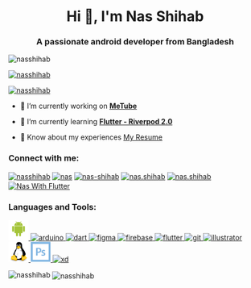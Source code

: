 <h1 align="center">Hi 👋, I'm Nas Shihab</h1>
<h3 align="center">A passionate android developer from Bangladesh</h3>

<p align="left"> <img src="https://komarev.com/ghpvc/?username=nasshihab&label=Profile%20views&color=0e75b6&style=flat" alt="nasshihab" /> </p>

<p align="left"> <a href="https://github.com/ryo-ma/github-profile-trophy"><img src="https://github-profile-trophy.vercel.app/?username=nasshihab" alt="nasshihab" /></a> </p>

<p align="left"> <a href="https://twitter.com/nasshihab" target="blank"><img src="https://img.shields.io/twitter/follow/nas_shihab?logo=twitter&style=for-the-badge" alt="nasshihab" /></a> </p>

- 🔭 I’m currently working on **[MeTube](https://github.com/NasShihab/metube)**

- 🌱 I’m currently learning **[Flutter - Riverpod 2.0](https://pub.dev/packages/flutter_riverpod)**

- 📄 Know about my experiences [My Resume](https://drive.google.com/file/d/1-8ehDDYzz16F3S7qisuBEl1JeY_L91UN/view?usp=share_link)

<h3 align="left">Connect with me:</h3>
<p align="left">
<a href="https://twitter.com/nasshihab" target="blank"><img align="center" src="https://raw.githubusercontent.com/rahuldkjain/github-profile-readme-generator/master/src/images/icons/Social/twitter.svg" alt="nasshihab" height="30" width="40" /></a>
<a href="https://linkedin.com/in/nas" target="blank"><img align="center" src="https://raw.githubusercontent.com/rahuldkjain/github-profile-readme-generator/master/src/images/icons/Social/linked-in-alt.svg" alt="nas" height="30" width="40" /></a>
<a href="https://stackoverflow.com/users/7704131/nas-shihab" target="blank"><img align="center" src="https://raw.githubusercontent.com/rahuldkjain/github-profile-readme-generator/master/src/images/icons/Social/stack-overflow.svg" alt="nas-shihab" height="30" width="40" /></a>
<a href="https://fb.com/nas.shihab" target="blank"><img align="center" src="https://raw.githubusercontent.com/rahuldkjain/github-profile-readme-generator/master/src/images/icons/Social/facebook.svg" alt="nas.shihab" height="30" width="40" /></a>
<a href="https://instagram.com/nas.shihab" target="blank"><img align="center" src="https://raw.githubusercontent.com/rahuldkjain/github-profile-readme-generator/master/src/images/icons/Social/instagram.svg" alt="nas.shihab" height="30" width="40" /></a>
<a href="https://www.youtube.com/channel/UCkC_dCceTw9o1-Rq4IxK2HQ" target="blank"><img align="center" src="https://raw.githubusercontent.com/rahuldkjain/github-profile-readme-generator/master/src/images/icons/Social/youtube.svg" alt="Nas With Flutter" height="30" width="40" /></a>
</p>

<h3 align="left">Languages and Tools:</h3>
<p align="left"> <a href="https://developer.android.com" target="_blank" rel="noreferrer"> <img src="https://raw.githubusercontent.com/devicons/devicon/master/icons/android/android-original-wordmark.svg" alt="android" width="40" height="40"/> </a> <a href="https://www.arduino.cc/" target="_blank" rel="noreferrer"> <img src="https://cdn.worldvectorlogo.com/logos/arduino-1.svg" alt="arduino" width="40" height="40"/> </a> <a href="https://dart.dev" target="_blank" rel="noreferrer"> <img src="https://www.vectorlogo.zone/logos/dartlang/dartlang-icon.svg" alt="dart" width="40" height="40"/> </a> <a href="https://www.figma.com/" target="_blank" rel="noreferrer"> <img src="https://www.vectorlogo.zone/logos/figma/figma-icon.svg" alt="figma" width="40" height="40"/> </a> <a href="https://firebase.google.com/" target="_blank" rel="noreferrer"> <img src="https://www.vectorlogo.zone/logos/firebase/firebase-icon.svg" alt="firebase" width="40" height="40"/> </a> <a href="https://flutter.dev" target="_blank" rel="noreferrer"> <img src="https://www.vectorlogo.zone/logos/flutterio/flutterio-icon.svg" alt="flutter" width="40" height="40"/> </a> <a href="https://git-scm.com/" target="_blank" rel="noreferrer"> <img src="https://www.vectorlogo.zone/logos/git-scm/git-scm-icon.svg" alt="git" width="40" height="40"/> </a> <a href="https://www.adobe.com/in/products/illustrator.html" target="_blank" rel="noreferrer"> <img src="https://www.vectorlogo.zone/logos/adobe_illustrator/adobe_illustrator-icon.svg" alt="illustrator" width="40" height="40"/> </a> <a href="https://www.linux.org/" target="_blank" rel="noreferrer"> <img src="https://raw.githubusercontent.com/devicons/devicon/master/icons/linux/linux-original.svg" alt="linux" width="40" height="40"/> </a> <a href="https://www.photoshop.com/en" target="_blank" rel="noreferrer"> <img src="https://raw.githubusercontent.com/devicons/devicon/master/icons/photoshop/photoshop-line.svg" alt="photoshop" width="40" height="40"/> </a> <a href="https://www.adobe.com/products/xd.html" target="_blank" rel="noreferrer"> <img src="https://cdn.worldvectorlogo.com/logos/adobe-xd.svg" alt="xd" width="40" height="40"/> </a> </p>

<p><img align="left" src="https://github-readme-stats.vercel.app/api/top-langs?username=nasshihab&show_icons=true&locale=en&layout=compact" alt="nasshihab" /></p>

<p>&nbsp;<img align="center" src="https://github-readme-stats.vercel.app/api?username=nasshihab&show_icons=true&locale=en" alt="nasshihab" /></p>
